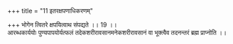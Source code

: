 +++
title = "11 इतरक्षपणाधिकरणम्"

+++
भोगेन त्वितरे क्षपयित्वाथ संपद्यते ।। 19 ।।   
आरब्धकार्ययोः पुण्यपापयोर्यत्फलं तदेकशरीरावसानमनेकशरीरावसानं वा भूक्त्वैव तदनन्तरं ब्रह्म प्राप्नोति ।।